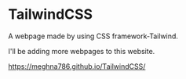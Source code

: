# TailwindCSS  

  A webpage made by using CSS framework-Tailwind.
  
  I'll be adding more webpages to this website.


https://meghna786.github.io/TailwindCSS/
